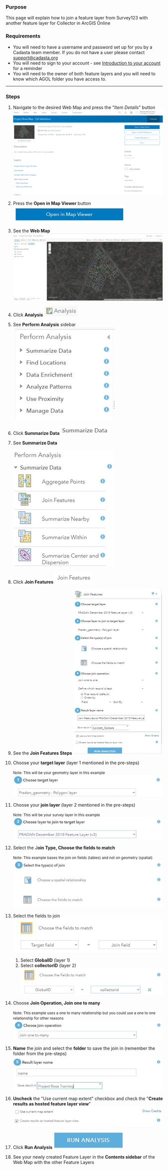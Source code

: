 
### Purpose

This page will explain how to join a feature layer from Survey123 with another feature layer for Collector in ArcGIS Online

### Requirements

* You will need to have a username and password set up for you by a Cadasta team member. If you do not have a user please contact support@cadasta.org
* You will need to sign to your account - see [Introduction to your account](intro_to_account/index.md) for a reminder
* You will need to the owner of both feature layers and you will need to know which AGOL folder you have access to.

-----

### Steps

1. Navigate to the desired Web Map and press the "*Item Details*" button
![](imgs/image2.png)

2. Press the **Open in Map Viewer** button ![](imgs/image9.jpg)
3. See the **Web Map**
![](imgs/image5.jpg)
4. Click **Analysis**
![](imgs/image18.jpg)
5. See **Perform Analysis** sidebar
![](imgs/image11.jpg)
6. Click **Summarize Data** ![](imgs/image17.jpg)


2. See **Summarize Data**

    ![](imgs/image8.jpg)

3. Click **Join Features** ![](imgs/image4.jpg)

4. See the **Join Features Steps**
![](imgs/image13.jpg)

1. Choose your **target layer** (layer 1 mentioned in the pre-steps)

    <small>Note: This will be your geometry layer in this example </small>
![](imgs/image12.jpg)
1. Choose your **join layer** (layer 2 mentioned in the pre-steps)

    <small>Note: This will be your survey layer in this example</small>
![](imgs/image10.jpg)

1. Select the J**oin Type, Choose the fields to match**

    <small>Note: This example bases the join on fields (tables) and not on geometry (spatial) </small>
![](imgs/image14.jpg)
1. Select the fields to join
    ![](imgs/image7.jpg)

    1. Select **GlobalID** (layer 1)
    2. Select **collectorID** (layer 2)
   ![](imgs/image16.jpg)

1. Choose **Join Operation, Join one to many**

    <small>Note: This example uses a one to many relationship but you could use a one to one relationship for other reasons </small>
![](imgs/image1.jpg)

1. **Name** the join and select the **folder** to save the join in (remember the folder from the pre-steps)
![](imgs/image3.jpg)

1. **Uncheck** the "Use current map extent" checkbox and check the "**Create results as hosted feature layer view**"
![](imgs/image15.jpg)
1. Click **Run Analysis**
![](imgs/image6.jpg)
1. See your newly created Feature Layer in the **Contents sidebar** of the Web Map with the other Feature Layers